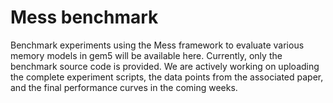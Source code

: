 # Mess benchmark

Benchmark experiments using the Mess framework to evaluate various memory models in gem5 will be available here. Currently, only the benchmark source code is provided. We are actively working on uploading the complete experiment scripts, the data points from the associated paper, and the final performance curves in the coming weeks.


